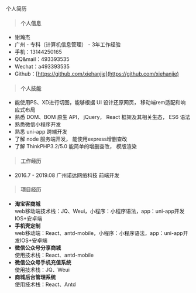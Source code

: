 个人简历

>#### **个人信息**  

- 谢瀚杰
- 广州 - 专科（计算机信息管理） - 3年工作经验
- 手机：13144250165    
- QQ&mail：493393535
- Wechat：a493393535
- Github：[https://github.com/xiehanjie](https://github.com/xiehanjie)

>#### **个人技能**  

- 能使用PS、XD进行切图，能够根据 UI 设计还原网页， 移动端rem适配和响应式布局
- 熟悉 DOM、BOM 原生 API， jQuery， React 框架及其相关生态， ES6 语法
- 熟悉微信小程序开发 
- 熟悉 uni-app 跨端开发
- 了解 node 服务端开发， 能使用express增删查改
- 了解 ThinkPHP3.2/5.0 能简单的增删查改， 模版渲染

>#### **工作经历**  

- 2016.7 - 2019.08   广州诺达网络科技  前端开发

>#### **项目经历**  

- **淘宝客商城**<br/>web移动端技术栈：JQ、Weui，小程序：小程序语法，app：uni-app开发IOS+安卓端
- **手机壳定制**<br/>web移动端：React、antd-mobile，小程序：小程序语法，app：uni-app开发IOS+安卓端
- **微信公众号分享商城**<br/>使用技术栈：React、antd-mobile
- **微信公众号手机充值系统**<br/>使用技术栈：JQ、Weui
- **商城后台管理系统**<br/>使用技术栈：React、Antd







